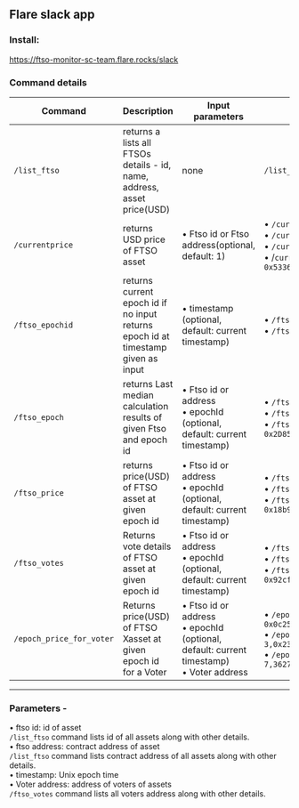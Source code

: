## Flare slack app

###  Install:
https://ftso-monitor-sc-team.flare.rocks/slack



### Command details
| Command | Description | Input parameters  | Examples |
| --- | --- | --- | --- |
| `/list_ftso` | returns a lists all FTSOs details - id, name, address, asset price(USD) | none  |`/list_ftso`|
| `/currentprice` | returns USD price of FTSO asset | • Ftso id or Ftso address(optional, default: 1) | • `/currentprice`  <br> • `/currentprice 0`  <br> • `/currentprice 2`  <br> • /`currentprice 0x53369fd4680FfE3DfF39Fc6DDa9CfbfD43daeA2E`|
| `/ftso_epochid`     |  returns current epoch id if no input  <br> returns epoch id at timestamp given as input    |   • timestamp (optional, default: current timestamp)   |   • `/ftso_epochid`  <br> • `/ftso_epochid 1621262110`   |
|   `/ftso_epoch`   |  returns Last median calculation results of given Ftso and epoch id    |   • Ftso id or address <br>• epochId (optional, default: current timestamp)   |   • `/ftso_epoch`  <br> • `/ftso_epoch 1,2900`  <br> • `/ftso_epoch 0x2D8553F9ddA85A9B3259F6Bf26911364B85556F5, 24`   |
| `/ftso_price` | returns price(USD) of FTSO asset at given epoch id | • Ftso id or address <br>• epochId (optional, default: current timestamp) | • `/ftso_price` <br> • `/ftso_price 3,2187` <br> • `/ftso_price 0x18b9306737eaf6E8FC8e737F488a1AE077b18053, 33`|
|  `/ftso_votes`    |    Returns vote details of FTSO asset at given epoch id  |  • Ftso id or address <br>• epochId (optional, default: current timestamp)   |   • `/ftso_votes`  <br> • `/ftso_votes 2,1084`  <br> • `/ftso_votes 0x92cfBAB5A86631e9F1A6126b42E01A74eadA61Df, 39`   |
| `/epoch_price_for_voter` | Returns price(USD) of FTSO Xasset at given epoch id for a Voter | • Ftso id or address <br> • epochId (optional, default: current timestamp)<br> • Voter address | • `/epoch_price_for_voter 0x0c25d8d55d50b7CCEb09493061B088DA173f18aA`  <br> • `/epoch_price_for_voter 3,0x237Ddc5d734e4AF318088a645619A623dCEa2cF7` <br> • `/epoch_price_for_voter 7,3627,0x5157f5c480A0D887e79435A6D497E17485BDc1F1`|
---

### Parameters - 
• ftso id: id of asset<br>
    `/list_ftso` command lists id of all assets along with other details. <br>
• ftso address: contract address of asset<br>
    `/list_ftso` command lists contract address of all assets along with other details. <br>
• timestamp:  Unix epoch time<br>
• Voter address: address of voters of assets<br>
    `/ftso_votes` command lists all voters address along with other details.
